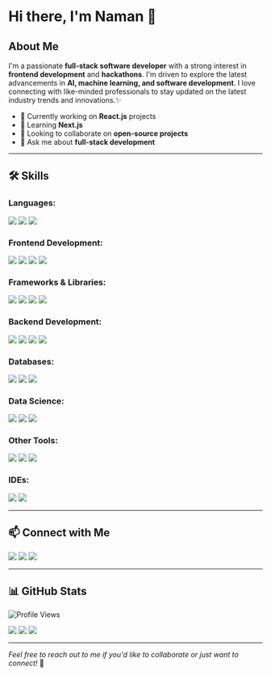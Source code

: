 # Hi there, I'm Naman 👋 

## About Me

I'm a passionate **full-stack software developer** with a strong interest in **frontend development** and **hackathons**. I'm driven to explore the latest advancements in **AI, machine learning, and software development**. I love connecting with like-minded professionals to stay updated on the latest industry trends and innovations.✨

- 🔭 Currently working on **React.js** projects  
- 🌱 Learning **Next.js**  
- 👯 Looking to collaborate on **open-source projects**  
- 💬 Ask me about **full-stack development**
  
---

## 🛠️ Skills  

### **Languages:**  
<p align="left">
  <img src="https://img.shields.io/badge/C-00599C?style=for-the-badge&logo=c&logoColor=white" />  
  <img src="https://img.shields.io/badge/C++-00599C?style=for-the-badge&logo=c%2B%2B&logoColor=white" /> 
  <img src="https://img.shields.io/badge/Python-3776AB?style=for-the-badge&logo=python&logoColor=white" />
</p>

### **Frontend Development:**  
<p align="left">
  <img src="https://img.shields.io/badge/HTML5-E34F26?style=for-the-badge&logo=html5&logoColor=white" />  
  <img src="https://img.shields.io/badge/CSS3-1572B6?style=for-the-badge&logo=css3&logoColor=white" />  
  <img src="https://img.shields.io/badge/JavaScript-F7DF1E?style=for-the-badge&logo=javascript&logoColor=black" />  
  <img src="https://img.shields.io/badge/TypeScript-3178C6?style=for-the-badge&logo=typescript&logoColor=white" />
</p>

### **Frameworks & Libraries:**  
<p align="left">
  <img src="https://img.shields.io/badge/React-61DAFB?style=for-the-badge&logo=react&logoColor=white" />
  <img src="https://img.shields.io/badge/Next.js-000000?style=for-the-badge&logo=nextdotjs&logoColor=white" />
  <img src="https://img.shields.io/badge/Bootstrap-563D7C?style=for-the-badge&logo=bootstrap&logoColor=white" />
  <img src="https://img.shields.io/badge/Tailwind_CSS-38B2AC?style=for-the-badge&logo=tailwind-css&logoColor=white" />
</p>

### **Backend Development:**  
<p align="left">
  <img src="https://img.shields.io/badge/Node.js-339933?style=for-the-badge&logo=nodedotjs&logoColor=white" />  
  <img src="https://img.shields.io/badge/Express.js-404D59?style=for-the-badge" />  
  <img src="https://img.shields.io/badge/FastAPI-005571?style=for-the-badge&logo=fastapi" />
  <img src="https://img.shields.io/badge/Flask-000000?style=for-the-badge&logo=flask&logoColor=white" />
</p>

### **Databases:**  
<p align="left">
  <img src="https://img.shields.io/badge/MySQL-4479A1.svg?style=for-the-badge&logo=mysql&logoColor=white" />
  <img src="https://img.shields.io/badge/Prisma-3982CE?style=for-the-badge&logo=Prisma&logoColor=white" />
  <img src="https://img.shields.io/badge/PostgreSQL-316192.svg?style=for-the-badge&logo=postgresql&logoColor=white" />
</p>

### **Data Science:**  
<p align="left">
  <img src="https://img.shields.io/badge/NumPy-013243.svg?style=for-the-badge&logo=numpy&logoColor=white" />
  <img src="https://img.shields.io/badge/Pandas-150458.svg?style=for-the-badge&logo=pandas&logoColor=white" />
  <img src="https://img.shields.io/badge/Matplotlib-ffffff.svg?style=for-the-badge&logo=Matplotlib&logoColor=black" />
</p>

### **Other Tools:**  
<p align="left">
  <img src="https://img.shields.io/badge/Docker-0db7ed.svg?style=for-the-badge&logo=docker&logoColor=white" />
  <img src="https://img.shields.io/badge/Git-F05032?style=for-the-badge&logo=git&logoColor=white" />
  <img src="https://img.shields.io/badge/Jupyter_Notebook-F37626?style=for-the-badge&logo=jupyter&logoColor=white" />
</p>

### **IDEs:**  
<p align="left">
  <img src="https://img.shields.io/badge/VS_Code-007ACC?style=for-the-badge&logo=visual-studio-code&logoColor=white" />  
  <img src="https://img.shields.io/badge/PyCharm-000000?style=for-the-badge&logo=pycharm&logoColor=white" />
</p>

---

## 📫 Connect with Me  
<p align="left">
  <a href="https://www.linkedin.com/in/naman-jain-nj2006/"><img src="https://img.shields.io/badge/LinkedIn-%230077B5.svg?style=for-the-badge&logo=linkedin&logoColor=white" /></a>
  <a href="https://x.com/naman9271"><img src="https://img.shields.io/badge/X-black.svg?style=for-the-badge&logo=X&logoColor=white" /></a>
  <a href="mailto:namanjain9271@gmail.com"><img src="https://img.shields.io/badge/Email-D14836?style=for-the-badge&logo=gmail&logoColor=white" /></a>
</p>

---

## 📊 GitHub Stats  
<p align="left">
  <img src="https://komarev.com/ghpvc/?username=naman9271&label=Profile%20views&color=0e75b6&style=flat" alt="Profile Views" />
</p>

<p align="left">
  <img src="https://github-readme-stats.vercel.app/api?username=naman9271&theme=radical&hide_border=false&include_all_commits=true&count_private=true" />
  <img src="https://github-readme-streak-stats.herokuapp.com/?user=naman9271&theme=radical&hide_border=false" />
  <img src="https://github-readme-stats.vercel.app/api/top-langs/?username=naman9271&theme=radical&hide_border=false&include_all_commits=true&count_private=true&layout=compact" />
</p>

---

*Feel free to reach out to me if you'd like to collaborate or just want to connect!* 🚀
